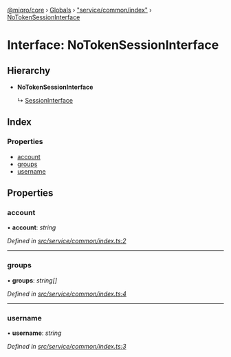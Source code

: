 [@miqro/core](../README.md) › [Globals](../globals.md) › ["service/common/index"](../modules/_service_common_index_.md) › [NoTokenSessionInterface](_service_common_index_.notokensessioninterface.md)

# Interface: NoTokenSessionInterface

## Hierarchy

* **NoTokenSessionInterface**

  ↳ [SessionInterface](_service_common_index_.sessioninterface.md)

## Index

### Properties

* [account](_service_common_index_.notokensessioninterface.md#account)
* [groups](_service_common_index_.notokensessioninterface.md#groups)
* [username](_service_common_index_.notokensessioninterface.md#username)

## Properties

###  account

• **account**: *string*

*Defined in [src/service/common/index.ts:2](https://github.com/claukers/miqro-core/blob/4ce290b/src/service/common/index.ts#L2)*

___

###  groups

• **groups**: *string[]*

*Defined in [src/service/common/index.ts:4](https://github.com/claukers/miqro-core/blob/4ce290b/src/service/common/index.ts#L4)*

___

###  username

• **username**: *string*

*Defined in [src/service/common/index.ts:3](https://github.com/claukers/miqro-core/blob/4ce290b/src/service/common/index.ts#L3)*
